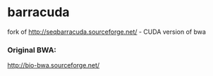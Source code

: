 # barracuda
fork of http://seqbarracuda.sourceforge.net/ - CUDA version of bwa

### Original BWA:
http://bio-bwa.sourceforge.net/
